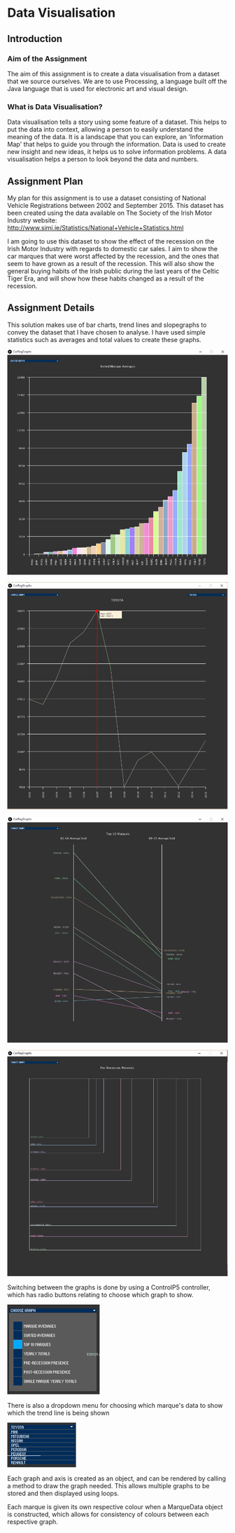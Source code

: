 # Data Visualisation

## Introduction

### Aim of the Assignment
The aim of this assignment is to create a data visualisation from a dataset that we source ourselves. We are to use Processing, a language built off the Java language that is used for electronic art and visual design.

### What is Data Visualisation?
Data visualisation tells a story using some feature of a dataset. This helps to put the data into context, allowing a person to easily understand the meaning of the data. It is a landscape that you can explore, an 'Information Map' that helps to guide you through the information. Data is used to create new insight and new ideas, it helps us to solve information problems. A data visualisation helps a person to look beyond the data and numbers.

## Assignment Plan

My plan for this assignment is to use a dataset consisting of National Vehicle Registrations between 2002 and September 2015. This dataset has been created using the data available on The Society of the Irish Motor Industry website: http://www.simi.ie/Statistics/National+Vehicle+Statistics.html

I am going to use this dataset to show the effect of the recession on the Irish Motor Industry with regards to domestic car sales. I aim to show the car marques that were worst affected by the recession, and the ones that seem to have grown as a result of the recession. This will also show the general buying habits of the Irish public during the last years of the Celtic Tiger Era, and will show how these habits changed as a result of the recession.

## Assignment Details

This solution makes use of bar charts, trend lines and slopegraphs to convey the dataset that I have chosen to analyse. I have used simple statistics such as averages and total values to create these graphs.

![Sorted Bar Chart](https://github.com/GJB93/data-viz/blob/master/images/sortedGraph.PNG)

![Toyota Registration Data From 2002-2015](https://github.com/GJB93/data-viz/blob/master/images/toyotaData.PNG)

![Slopegraph](https://github.com/GJB93/data-viz/blob/master/images/slopegraph.PNG)

![Squaregraph](https://github.com/GJB93/data-viz/blob/master/images/squaregraph.PNG)

Switching between the graphs is done by using a ControlP5 controller, which has radio buttons relating to choose which graph to show.

![Accordion menu](https://github.com/GJB93/data-viz/blob/master/images/controlP5radio.PNG)

There is also a dropdown menu for choosing which marque's data to show which the trend line is being shown

![Dropdown menu](https://github.com/GJB93/data-viz/blob/master/images/dropdown.PNG)

Each graph and axis is created as an object, and can be rendered by calling a method to draw the graph needed. This allows multiple graphs to be stored and then displayed using loops.

Each marque is given its own respective colour when a MarqueData object is constructed, which allows for consistency of colours between each respective graph.
